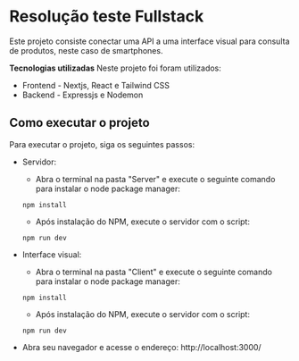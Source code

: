 # Resolução teste Fullstack

Este projeto consiste conectar uma API a uma interface visual para consulta de produtos, neste caso de smartphones.

**Tecnologias utilizadas**
Neste projeto foi foram utilizados:

- Frontend - Nextjs, React e Tailwind CSS
- Backend - Expressjs e Nodemon

## Como executar o projeto

Para executar o projeto, siga os seguintes passos:

- Servidor:
  - Abra o terminal na pasta "Server" e execute o seguinte comando para instalar o node package manager:
  ```
  npm install
  ```
    - Após instalação do NPM, execute o servidor com o script:
  ```
  npm run dev
  ```
  
- Interface visual:
  - Abra o terminal na pasta "Client" e execute o seguinte comando para instalar o node package manager:
  ```
  npm install
  ```
    - Após instalação do NPM, execute o servidor com o script:
  ```
  npm run dev
  ```
  
- Abra seu navegador e acesse o endereço: http://localhost:3000/